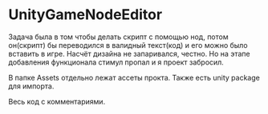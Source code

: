 # UnityGameNodeEditor

Задача была в том чтобы делать скрипт с помощью нод, потом он(скрипт) бы переводился в валидный текст(код) и его можно было вставить в игре.
Насчёт дизайна не запаривался, честно.
Но на этапе добавления функционала стимул пропал и я проект забросил.

В папке Assets отдельно лежат ассеты прокта.
Также есть unity package для импорта.

Весь код с комментариями.
